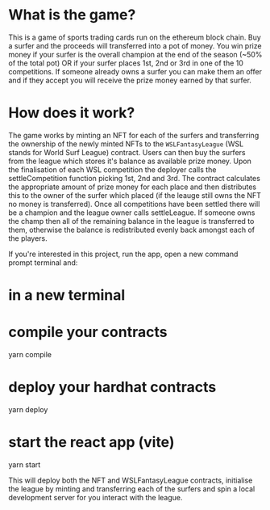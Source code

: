# What is the game?

This is a game of sports trading cards run on the ethereum block chain. Buy a surfer and the proceeds will transferred into a pot of money. You win prize money if your surfer is the overall champion at the end of the season (~50% of the total pot) OR if your surfer places 1st, 2nd or 3rd in one of the 10 competitions. If someone already owns a surfer you can make them an offer and if they accept you will receive the prize money earned by that surfer.

# How does it work?

The game works by minting an NFT for each of the surfers and transferring the ownership of the newly minted NFTs to the `WSLFantasyLeague` (WSL stands for World Surf League) contract. Users can then buy the surfers from the league which stores it's balance as available prize money. Upon the finalisation of each WSL competition the deployer calls the settleCompetition function picking 1st, 2nd and 3rd. The contract calculates the appropriate amount of prize money for each place and then distributes this to the owner of the surfer which placed (if the leauge still owns the NFT no money is transferred). Once all competitions have been settled there will be a champion and the league owner calls settleLeague. If someone owns the champ then all of the remaining balance in the league is transferred to them, otherwise the balance is redistributed evenly back amongst each of the players.

If you're interested in this project, run the app, open a new command prompt terminal and:

# in a new terminal

# compile your contracts

yarn compile

# deploy your hardhat contracts

yarn deploy

# start the react app (vite)

yarn start

This will deploy both the NFT and WSLFantasyLeague contracts, initialise the league by minting and transferring each of the surfers and spin a local development server for you interact with the league.
